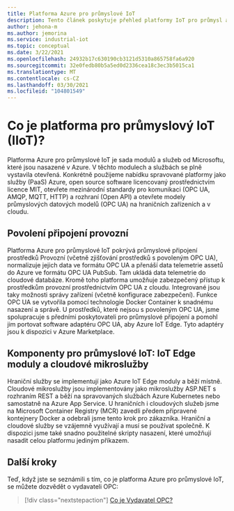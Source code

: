 ```yaml
---
title: Platforma Azure pro průmyslové IoT
description: Tento článek poskytuje přehled platformy IoT pro průmysl a její komponenty.
author: jehona-m
ms.author: jemorina
ms.service: industrial-iot
ms.topic: conceptual
ms.date: 3/22/2021
ms.openlocfilehash: 24932b17c630190cb3121d5310a865758fa6a920
ms.sourcegitcommit: 32e0fedb80b5a5ed0d2336cea18c3ec3b5015ca1
ms.translationtype: MT
ms.contentlocale: cs-CZ
ms.lasthandoff: 03/30/2021
ms.locfileid: "104801549"
---
```

# <a name="what-is-the-industrial-iot-iiot-platform"></a>Co je platforma pro průmyslový IoT (IIoT)?

Platforma Azure pro průmyslové IoT je sada modulů a služeb od Microsoftu, které jsou nasazené v Azure. V těchto modulech a službách se plně vystavila otevřená. Konkrétně použijeme nabídku spravované platformy jako služby (PaaS) Azure, open source software licencovaný prostřednictvím licence MIT, otevřete mezinárodní standardy pro komunikaci (OPC UA, AMQP, MQTT, HTTP) a rozhraní (Open API) a otevřete modely průmyslových datových modelů (OPC UA) na hraničních zařízeních a v cloudu.

## <a name="enabling-shopfloor-connectivity"></a>Povolení připojení provozní 

Platforma Azure pro průmyslové IoT pokrývá průmyslové připojení prostředků Provozní (včetně zjišťování prostředků s povoleným OPC UA), normalizuje jejich data ve formátu OPC UA a přenáší data telemetrie assetů do Azure ve formátu OPC UA PubSub. Tam ukládá data telemetrie do cloudové databáze. Kromě toho platforma umožňuje zabezpečený přístup k prostředkům provozní prostřednictvím OPC UA z cloudu. Integrované jsou taky možnosti správy zařízení (včetně konfigurace zabezpečení). Funkce OPC UA se vytvořila pomocí technologie Docker Container k snadnému nasazení a správě. U prostředků, které nejsou s povoleným OPC UA, jsme spolupracuje s předními poskytovateli pro průmyslové připojení a pomohl jim portovat software adaptéru OPC UA, aby Azure IoT Edge. Tyto adaptéry jsou k dispozici v Azure Marketplace.

## <a name="industrial-iot-components-iot-edge-modules-and-cloud-microservices"></a>Komponenty pro průmyslové IoT: IoT Edge moduly a cloudové mikroslužby

Hraniční služby se implementují jako Azure IoT Edge moduly a běží místně. Cloudové mikroslužby jsou implementovány jako mikroslužby ASP.NET s rozhraním REST a běží na spravovaných službách Azure Kubernetes nebo samostatně na Azure App Service. U hraničních i cloudových služeb jsme na Microsoft Container Registry (MCR) zavedli předem připravené kontejnery Docker a odebrali jsme tento krok pro zákazníka. Hraniční a cloudové služby se vzájemně využívají a musí se používat společně. K dispozici jsme také snadno použitelné skripty nasazení, které umožňují nasadit celou platformu jediným příkazem.

## <a name="next-steps"></a>Další kroky

Teď, když jste se seznámili s tím, co je platforma Azure pro průmyslové IoT, se můžete dozvědět o vydavateli OPC:

> [!div class="nextstepaction"]
> [Co je Vydavatel OPC?](overview-what-is-opc-publisher.md)